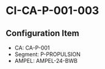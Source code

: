 # CI-CA-P-001-003

## Configuration Item
- CA: CA-P-001
- Segment: P-PROPULSION
- AMPEL: AMPEL-24-BWB
